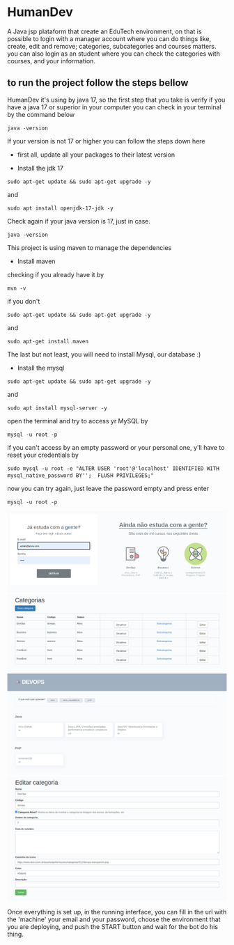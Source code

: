 # HumanDev

A Java jsp plataform that create an EduTech environment, on that is possible to login with a manager account where you can do things like, 
create, edit and remove; categories, subcategories and courses matters. you can also login as an student where you can check the categories with courses, 
and your information.

## to run the project follow the steps bellow

HumanDev it's using by java 17, so the first step that you take is verify if you have a java 17 or superior in your computer
you can check in your terminal by the command below
```
java -version
```
If your version is not 17 or higher you can follow the steps down here

- first all, update all your packages to their latest version

- Install the jdk 17 
```
sudo apt-get update && sudo apt-get upgrade -y
```
and
```
sudo apt install openjdk-17-jdk -y
```
Check again if your java version is 17, just in case.
```
java -version
```

This project is using maven to manage the dependencies 

- Install maven 

checking if you already have it by
```
mvn -v
```

if you don't
```
sudo apt-get update && sudo apt-get upgrade -y
```
and
```
sudo apt-get install maven
```

The last but not least, you will need to install Mysql, our database :)

- Install the mysql
```
sudo apt-get update && sudo apt-get upgrade -y
```
and
```
sudo apt install mysql-server -y
```

open the terminal and try to access yr MySQL by 
```
mysql -u root -p
```
if you can't access by an empty password or your personal one, y'll have to reset your credentials by
```
sudo mysql -u root -e "ALTER USER 'root'@'localhost' IDENTIFIED WITH mysql_native_password BY'';  FLUSH PRIVILEGES;"
```
now you can try again, just leave the password empty and press enter
```
mysql -u root -p
```

![alt text](./src/main/resources/assets/landingPage.png)
![alt text](./src/main/resources/assets/admCategories.png)
![alt text](./src/main/resources/assets/knowMore.png)
![alt text](./src/main/resources/assets/admEditCategories.png)

Once everything is set up, in the running interface, you can fill in the url with the 'machine'
your email and your password, choose the environment that you are deploying, and push the START button
and wait for the bot do his thing.
